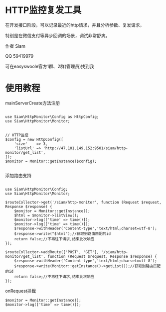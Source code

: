 # HTTP监控复发工具

在开发接口阶段，可以记录最近的http请求，并且分析参数、复发请求，

特别是在微信支付等异步回调的场景，调试非常舒爽。

作者 Siam 

QQ 59419979

可在easyswoole官方1群、2群(管理员)找到我


# 使用教程

mainServerCreate方法注册
```

use Siam\HttpMonitor\Config as HttpConfig;
use Siam\HttpMonitor\Monitor;


// HTTP监控
$config = new HttpConfig([
    'size'    => 3,
    'listUrl' => 'http://47.101.149.152:9501/siam/http-monitor/get_list',
]);
$monitor = Monitor::getInstance($config);
    
```



添加路由支持
```

use Siam\HttpMonitor\Config;
use Siam\HttpMonitor\Monitor;

$routeCollector->get('/siam/http-monitor', function (Request $request, Response $response) {
    $monitor = Monitor::getInstance();
    $html = $monitor->listView();
    $monitor->log(['time' => time()]);
    $monitor->log(['time' => time()]);
    $response->withHeader('Content-type','text/html;charset=utf-8');
    $response->write("$html");//获取到路由匹配的id
    return false;//不再往下请求,结束此次响应
});

$routeCollector->addRoute(['POST', 'GET'], '/siam/http-monitor/get_list', function (Request $request, Response $response) {
    $response->withHeader('Content-type','text/html;charset=utf-8');
    $response->write(Monitor::getInstance()->getList());//获取到路由匹配的id
    return false;//不再往下请求,结束此次响应
});
```


onRequest拦截
```
$monitor = Monitor::getInstance();
$monitor->log(['time' => time()]);
```